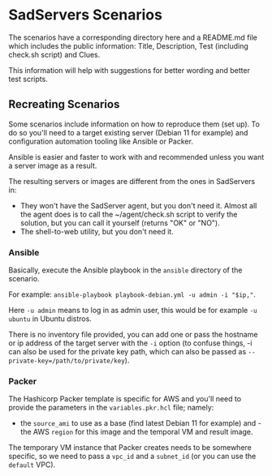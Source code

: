 # SadServers Scenarios

The scenarios have a corresponding directory here and a README.md file which includes the public information: Title, Description, Test (including check.sh script) and Clues.  

This information will help with suggestions for better wording and better test scripts.

## Recreating Scenarios

Some scenarios include information on how to reproduce them (set up). To do so you'll need to a target existing server (Debian 11 for example) and configuration automation tooling like Ansible or Packer.

Ansible is easier and faster to work with and recommended unless you want a server image as a result.

The resulting servers or images are different from the ones in SadServers in:
- They won't have the SadServer agent, but you don't need it. Almost all the agent does is to call the ~/agent/check.sh script to verify the solution, but you can call it yourself (returns "OK" or "NO").
- The shell-to-web utility, but you don't need it.

### Ansible

Basically, execute the Ansible playbook in the `ansible` directory of the scenario.  

For example: `ansible-playbook playbook-debian.yml -u admin -i "$ip,"`.

Here `-u admin` means to log in as admin user, this would be for example `-u ubuntu` in Ubuntu distros.  

There is no inventory file provided, you can add one or pass the hostname or ip address of the target server with the `-i` option (to confuse things, -i can also be used for the private key path, which can also be passed as `--private-key=/path/to/private/key`).

### Packer

The Hashicorp Packer template is specific for AWS and you'll need to provide the parameters in the `variables.pkr.hcl` file; namely:
-  the `source_ami` to use as a base (find latest Debian 11 for example) and - the AWS `region` for this image and the temporal VM and result image.

The temporary VM instance that Packer creates needs to be somewhere specific, so we need to pass a `vpc_id` and a `subnet_id` (or you can use the `default` VPC).

